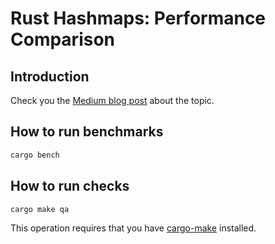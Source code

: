 # Rust Hashmaps: Performance Comparison

## Introduction

Check you the [Medium blog post](https://medium.com/@mleppan23/rust-hashmaps-a-hands-on-comparison-b20123e80353) about the topic.

## How to run benchmarks

```bash
cargo bench
```

## How to run checks

```bash
cargo make qa
```

This operation requires that you have [cargo-make](https://github.com/sagiegurari/cargo-make) installed.
